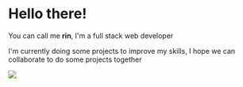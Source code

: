 # **Hello there!**
[](https://i.pinimg.com/originals/df/ea/ef/dfeaef14270d7418b9c7960d279753f9.gif)

[logo]: https://cdn.vox-cdn.com/thumbor/30P3W4BzdBC_qOoUfulCWvWddiw=/0x0:1920x1080/1200x800/filters:focal(759x0:1065x306)/cdn.vox-cdn.com/uploads/chorus_image/image/70363410/Anime_SpyxFamily_Featured_1.6.jpg "Logo Title Text 2"

You can call me **rin**,
I'm a full stack web developer

I'm currently doing some projects to improve my skills, I hope we can collaborate to do some projects together

![](https://komarev.com/ghpvc/?username=your-github-R1N-NY44&color=14e0e0&style=flat-square)



